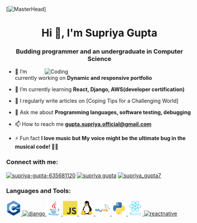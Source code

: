 [![MasterHead](https://wallpaperaccess.com/full/3239444.jpg)]
<h1 align="center">Hi 👋, I'm Supriya Gupta</h1>
<h3 align="center">Budding programmer and an undergraduate in Computer Science</h3>
<img align="right" alt="Coding" width="400" src="https://miro.medium.com/max/1600/0*K2WLMTExLyida7OR.gif">


- 🔭 I’m currently working on **Dynamic and responsive portfolio**

- 🌱 I’m currently learning **React, Django, AWS(developer certification)**

- 📝 I regularly write articles on [Coping Tips for a Challenging World]

- 💬 Ask me about **Programming languages, software testing, debugging**

- 📫 How to reach me **gupta.supriya.official@gmail.com**

- ⚡ Fun fact **I love music but My voice might be the ultimate bug in the musical code! 🎵🐛**

<h3 align="left">Connect with me:</h3>
<p align="left">
<a href="https://linkedin.com/in/supriya-gupta-635681120" target="blank"><img align="center" src="https://raw.githubusercontent.com/rahuldkjain/github-profile-readme-generator/master/src/images/icons/Social/linked-in-alt.svg" alt="supriya-gupta-635681120" height="30" width="40" /></a>
<a href="https://fb.com/supriya gupta" target="blank"><img align="center" src="https://raw.githubusercontent.com/rahuldkjain/github-profile-readme-generator/master/src/images/icons/Social/facebook.svg" alt="supriya gupta" height="30" width="40" /></a>
<a href="https://www.hackerrank.com/supriya_gupta7" target="blank"><img align="center" src="https://raw.githubusercontent.com/rahuldkjain/github-profile-readme-generator/master/src/images/icons/Social/hackerrank.svg" alt="supriya_gupta7" height="30" width="40" /></a>
</p>

<h3 align="left">Languages and Tools:</h3>
<p align="left"> <a href="https://www.w3schools.com/cpp/" target="_blank" rel="noreferrer"> <img src="https://raw.githubusercontent.com/devicons/devicon/master/icons/cplusplus/cplusplus-original.svg" alt="cplusplus" width="40" height="40"/> </a> <a href="https://www.djangoproject.com/" target="_blank" rel="noreferrer"> <img src="https://cdn.worldvectorlogo.com/logos/django.svg" alt="django" width="40" height="40"/> </a> <a href="https://www.java.com" target="_blank" rel="noreferrer"> <img src="https://raw.githubusercontent.com/devicons/devicon/master/icons/java/java-original.svg" alt="java" width="40" height="40"/> </a> <a href="https://developer.mozilla.org/en-US/docs/Web/JavaScript" target="_blank" rel="noreferrer"> <img src="https://raw.githubusercontent.com/devicons/devicon/master/icons/javascript/javascript-original.svg" alt="javascript" width="40" height="40"/> </a> <a href="https://www.linux.org/" target="_blank" rel="noreferrer"> <img src="https://raw.githubusercontent.com/devicons/devicon/master/icons/linux/linux-original.svg" alt="linux" width="40" height="40"/> </a> <a href="https://www.mysql.com/" target="_blank" rel="noreferrer"> <img src="https://raw.githubusercontent.com/devicons/devicon/master/icons/mysql/mysql-original-wordmark.svg" alt="mysql" width="40" height="40"/> </a> <a href="https://www.python.org" target="_blank" rel="noreferrer"> <img src="https://raw.githubusercontent.com/devicons/devicon/master/icons/python/python-original.svg" alt="python" width="40" height="40"/> </a> <a href="https://reactjs.org/" target="_blank" rel="noreferrer"> <img src="https://raw.githubusercontent.com/devicons/devicon/master/icons/react/react-original-wordmark.svg" alt="react" width="40" height="40"/> </a> <a href="https://reactnative.dev/" target="_blank" rel="noreferrer"> <img src="https://reactnative.dev/img/header_logo.svg" alt="reactnative" width="40" height="40"/> </a> </p>


